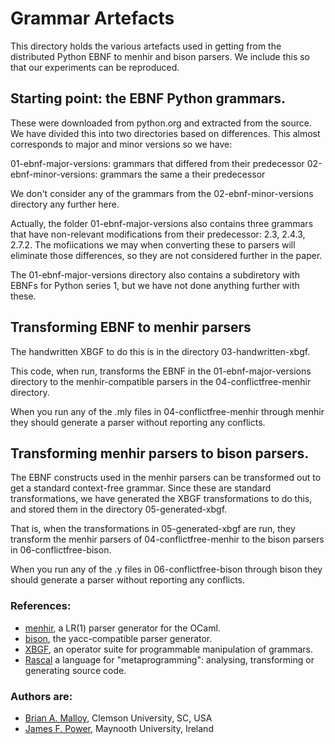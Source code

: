 # Grammar Artefacts

This directory holds the various artefacts used in getting from the
distributed Python EBNF to menhir and bison parsers.  We include this
so that our experiments can be reproduced.

## Starting point: the EBNF Python grammars.

These were downloaded from python.org and extracted from the source.
We have divided this into two directories based on differences.  This almost corresponds to major and minor versions so we have:

01-ebnf-major-versions: grammars that differed from their predecessor
02-ebnf-minor-versions: grammars the same a their predecessor

We don't consider any of the grammars from the 02-ebnf-minor-versions
directory any further here.

Actually, the folder 01-ebnf-major-versions also contains three
grammars that have non-relevant modifications from their predecessor:
2.3, 2.4.3, 2.7.2.  The mofiications we may when converting these to
parsers will eliminate those differences, so they are not considered
further in the paper.

The 01-ebnf-major-versions directory also contains a subdiretory with
EBNFs for Python series 1, but we have not done anything further with
these.


## Transforming EBNF to menhir parsers

The handwritten XBGF to do this is in the directory 03-handwritten-xbgf.

This code, when run, transforms the EBNF in the 01-ebnf-major-versions
directory to the menhir-compatible parsers in the
04-conflictfree-menhir directory.

When you run any of the .mly files in 04-conflictfree-menhir through
menhir they should generate a parser without reporting any conflicts.


## Transforming menhir parsers to bison parsers.

The EBNF constructs used in the menhir parsers can be transformed
out to get a standard context-free grammar.  Since these are standard
transformations, we have generated the XBGF transformations to do
this, and stored them in the directory 05-generated-xbgf.

That is, when the transformations in 05-generated-xbgf are run, they
transform the menhir parsers of 04-conflictfree-menhir to the bison
parsers in 06-conflictfree-bison.

When you run any of the .y files in 06-conflictfree-bison through
bison they should generate a parser without reporting any conflicts.


### References:
* [menhir](http://gallium.inria.fr/~fpottier/menhir/),
a LR(1) parser generator for the OCaml.
* [bison](https://www.gnu.org/software/bison/manual/),
the yacc-compatible parser generator.
* [XBGF](https://github.com/grammarware/slps/wiki/XBGF),
an operator suite for programmable manipulation of grammars.
* [Rascal](http://www.rascal-mpl.org/) a language for
"metaprogramming": analysing, transforming or generating source code.



### Authors are:
* [Brian A. Malloy](http://www.brianmalloy.com/), Clemson University, SC, USA
* [James F. Power](http://www.cs.nuim.ie/~jpower/), Maynooth University, Ireland
